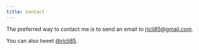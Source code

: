 ```yaml
---
title: Contact
---
```


The preferred way to contact me is to send an email to
[ricli85@gmail.com](mailto:ricli85@gmail.com).

You can also tweet <a href="http://twitter.com/ricli85">@ricli85</a>.
